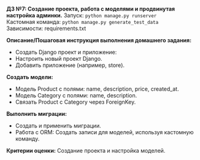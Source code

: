 **ДЗ №7: Создание проекта, работа с моделями и продвинутая настройка админки.**
	Запуск: `python manage.py runserver`  
	Кастомная команда: `python manage.py generate_test_data`   
	Зависимости: requirements.txt  
	
**Описание/Пошаговая инструкция выполнения домашнего задания:**
 - Создать Django проект и приложение:   
 - Настроить новый проект Django. 
 - Добавить приложение (например, store).

**Создать модели:**
 - Модель Product с полями: name, description, price, created_at.  
 - Модель Category с полями: name, description.   
 - Связать Product с  Category через ForeignKey.

**Выполнить миграции:**
  - Создать и применить миграции.
 -  Работа с ORM:  Создать записи для моделей, 
	 используя кастомную команду.

**Критерии оценки:**
  Создание проекта и настройка моделей.
